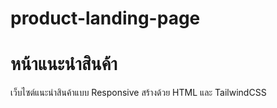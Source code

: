 # product-landing-page

# หน้าแนะนําสินค้า

เว็บไซต์แนะนําสินค้าแบบ Responsive สร้างด้วย HTML และ TailwindCSS
